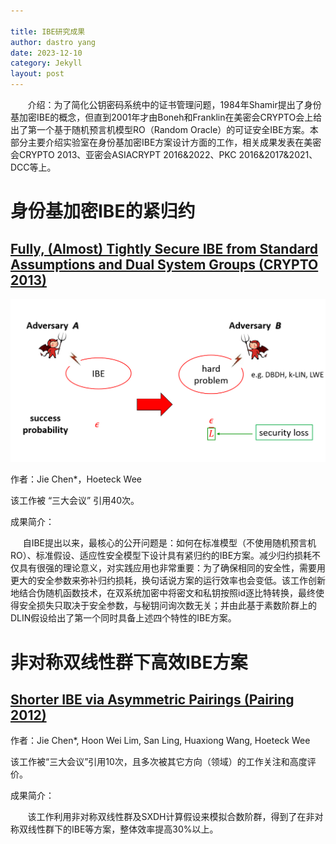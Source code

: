 ```yaml
---

title: IBE研究成果
author: dastro yang
date: 2023-12-10
category: Jekyll
layout: post
---
```


&nbsp;&nbsp;&nbsp;&nbsp;&nbsp;&nbsp;&nbsp;介绍：为了简化公钥密码系统中的证书管理问题，1984年Shamir提出了身份基加密IBE的概念，但直到2001年才由Boneh和Franklin在美密会CRYPTO会上给出了第一个基于随机预言机模型RO（Random Oracle）的可证安全IBE方案。本部分主要介绍实验室在身份基加密IBE方案设计方面的工作，相关成果发表在美密会CRYPTO 2013、亚密会ASIACRYPT 2016&2022、PKC 2016&2017&2021、DCC等上。
<br>

# 身份基加密IBE的紧归约 

## [Fully, (Almost) Tightly Secure IBE from Standard Assumptions and Dual System Groups (CRYPTO 2013)](https://link.springer.com/chapter/10.1007/978-3-642-40084-1_25)

<img src="../assets/ibe.png">

作者：Jie Chen*，Hoeteck Wee

该工作被 “三大会议” 引用40次。

成果简介：

&nbsp;&nbsp;&nbsp;&nbsp;&nbsp;自IBE提出以来，最核心的公开问题是：如何在标准模型（不使用随机预言机RO）、标准假设、适应性安全模型下设计具有紧归约的IBE方案。减少归约损耗不仅具有很强的理论意义，对实践应用也非常重要：为了确保相同的安全性，需要用更大的安全参数来弥补归约损耗，换句话说方案的运行效率也会变低。该工作创新地结合伪随机函数技术，在双系统加密中将密文和私钥按照id逐比特转换，最终使得安全损失只取决于安全参数，与秘钥问询次数无关；并由此基于素数阶群上的DLIN假设给出了第一个同时具备上述四个特性的IBE方案。



# 非对称双线性群下高效IBE方案

## [Shorter IBE via Asymmetric Pairings (Pairing 2012)](https://link.springer.com/chapter/10.1007/978-3-642-36334-4_8)

作者：Jie Chen*, Hoon Wei Lim, San Ling, Huaxiong Wang, Hoeteck Wee

该工作被“三大会议”引用10次，且多次被其它方向（领域）的工作关注和高度评价。

成果简介：

&nbsp;&nbsp;&nbsp;&nbsp;&nbsp;&nbsp;&nbsp;该工作利用非对称双线性群及SXDH计算假设来模拟合数阶群，得到了在非对称双线性群下的IBE等方案，整体效率提高30%以上。
